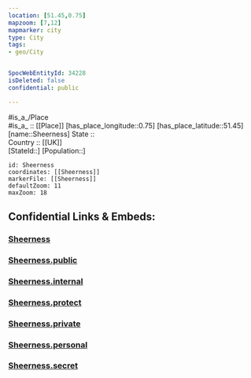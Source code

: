 ```yaml
---
location: [51.45,0.75] 
mapzoom: [7,12] 
mapmarker: city 
type: City
tags:
- geo/City


SpocWebEntityId: 34228
isDeleted: false
confidential: public

---
```

#is_a_/Place  
#is_a_ :: [[Place]] 
[has_place_longitude::0.75] 
[has_place_latitude::51.45] 
[name::Sheerness] 
State ::  
Country :: [[UK]]  
[StateId::] 
[Population::] 



```leaflet
id: Sheerness
coordinates: [[Sheerness]] 
markerFile: [[Sheerness]] 
defaultZoom: 11 
maxZoom: 18
```


## Confidential Links & Embeds: 

### [Sheerness](/_Standards/Earth/Continent/Europe/Europe~North/UK/England/Regions~England/South_East_England/Kent/Sheerness.md) 

### [Sheerness.public](/_public/Earth/Continent/Europe/Europe~North/UK/England/Regions~England/South_East_England/Kent/Sheerness.public.md) 

### [Sheerness.internal](/_internal/Earth/Continent/Europe/Europe~North/UK/England/Regions~England/South_East_England/Kent/Sheerness.internal.md) 

### [Sheerness.protect](/_protect/Earth/Continent/Europe/Europe~North/UK/England/Regions~England/South_East_England/Kent/Sheerness.protect.md) 

### [Sheerness.private](/_private/Earth/Continent/Europe/Europe~North/UK/England/Regions~England/South_East_England/Kent/Sheerness.private.md) 

### [Sheerness.personal](/_personal/Earth/Continent/Europe/Europe~North/UK/England/Regions~England/South_East_England/Kent/Sheerness.personal.md) 

### [Sheerness.secret](/_secret/Earth/Continent/Europe/Europe~North/UK/England/Regions~England/South_East_England/Kent/Sheerness.secret.md)

